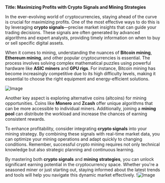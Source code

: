 **Title: Maximizing Profits with Crypto Signals and Mining Strategies**

In the ever-evolving world of cryptocurrencies, staying ahead of the curve is crucial for maximizing profits. One of the most effective ways to do this is by leveraging **crypto signals**—precise market insights that can guide your trading decisions. These signals are often generated by advanced algorithms and expert analysts, providing timely information on when to buy or sell specific digital assets.

When it comes to mining, understanding the nuances of **Bitcoin mining**, **Ethereum mining**, and other popular cryptocurrencies is essential. The process involves solving complex mathematical puzzles using powerful hardware like **ASIC miners** and **GPU rigs**. For instance, Bitcoin mining has become increasingly competitive due to its high difficulty levels, making it essential to choose the right equipment and energy-efficient solutions.

![Image](https://github.com/user-attachments/assets/3be06921-4469-491d-bd37-5f14c53422b7)

Another key aspect is exploring alternative coins (altcoins) for mining opportunities. Coins like **Monero** and **Zcash** offer unique algorithms that can be more accessible to individual miners. Additionally, joining a **mining pool** can distribute the workload and increase the chances of earning consistent rewards.

To enhance profitability, consider integrating **crypto signals** into your mining strategy. By combining these signals with real-time market data, you can optimize your mining operations and adapt quickly to changing conditions. Remember, successful crypto mining requires not only technical knowledge but also strategic planning and continuous learning.

By mastering both **crypto signals** and **mining strategies**, you can unlock significant earning potential in the cryptocurrency space. Whether you're a seasoned miner or just starting out, staying informed about the latest trends and tools will help you navigate this dynamic market effectively. !![Image](https://github.com/user-attachments/assets/3be06921-4469-491d-bd37-5f14c53422b7)